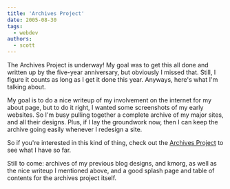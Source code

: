 ```yaml
---
title: 'Archives Project'
date: 2005-08-30
tags:
  - webdev
authors:
  - scott
---
```


The Archives Project is underway! My goal was to get this all done and written up by the five-year anniversary, but obviously I missed that. Still, I figure it counts as long as I get it done this year. Anyways, here's what I'm talking about.

My goal is to do a nice writeup of my involvement on the internet for my about page, but to do it right, I wanted some screenshots of my early websites. So I'm busy pulling together a complete archive of my major sites, and all their designs. Plus, if I lay the groundwork now, then I can keep the archive going easily whenever I redesign a site.

So if you're interested in this kind of thing, check out the [Archives Project](https://archives.spaceninja.com/) to see what I have so far.

Still to come: archives of my previous blog designs, and kmorg, as well as the nice writeup I mentioned above, and a good splash page and table of contents for the archives project itself.
